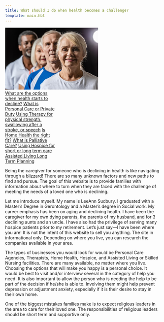 ```yaml
---
title: What should I do when health becomes a challenge?
template: main.hbt
---
```


<img src="images/challenge.jpg" class="float-left" alt="What to do when health becomes a challenge" style="width: 60%;" >
<div class="float_right btn-group-vertical" style="width:33%;">
<a class="btn btn-primary" href="/options/index.html" role="button">What are the options when health starts to decline?</a>
<a class="btn btn-secondary" href="/personal_care/index.html" role="button">What is Personal Care  or Private Duty</a>
<a class="btn btn-primary" href="/therapy/index.html" role="button">Using Therapy for physical strength, swallowing after a stroke,  or speech</a>
<a class="btn btn-success" href="/home_health/index.html" role="button">Is Home Health the right fit?</a>
<a class="btn btn-danger" href="/palliative/index.html" role="button">What is Palliative Care?</a>
<a class="btn btn-warning" href="/hospice/index.html" role="button">Using Hospice for short or long term care </a>
<a class="btn btn-info" href="/assisted/index.html" role="button">Assisted Living </a>
<a class="btn btn-dark" href="/long_term/index.html" role="button">Long Term Planning</a>
</div>
<div class="text-paragraph">
<p>Being the caregiver for someone who is declining in health is like navigating through a blizzard!  There are so many unknown factors and new paths to find and pursue.  The goal of this website is to provide families with information about where to turn when they are faced with the challenge of meeting the needs of a loved one who is declining. </p>
<p>Let me introduce myself.  My name is LeeAnn Sudbury. I graduated with a Master’s Degree in Gerontology and a Master’s degree in Social work.  My career emphasis has been on aging and declining health. I have been the caregiver for my own dying parents, the parents of my husband, and for 3 declining aunts and an uncle.  I have also had the privilege of serving many hospice patients prior to my
retirement. Let’s just say—I have been where you are!  
It is not the intent of this website to sell you anything. The site in informational only. Depending on where you live, you can research the companies available in your area.</p>
<p>
     The types of businesses you would look for would be Personal Care Agencies, Therapists, Home Health, Hospice, and Assisted Living or Skilled Nursing facilities.  There are many available, no matter where you live.  Choosing the options that will make you happy is a personal choice.  It would be best to visit and/or interview several in the category of help you need. It is also important to allow the person who is needing the help to be part of the decision if he/she is able to.  Involving them might help prevent depression or adjustment anxiety, especially if it is their desire to stay in their own home.</p>
          <p>
     One of the biggest mistakes families make is to expect religious leaders in the area to care for their loved one.  The responsibilities of religious leaders should be short term and supportive only.
</p>
</div>
